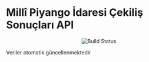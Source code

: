 # Millî Piyango İdaresi Çekiliş Sonuçları API
<p align="center">
<img src="https://upload.wikimedia.org/wikipedia/tr/thumb/7/71/Milli_piyango.jpg/160px-Milli_piyango.jpg" alt="Build Status"></a>
</p>
<p>Veriler otomatik güncellenmektedir </p>
